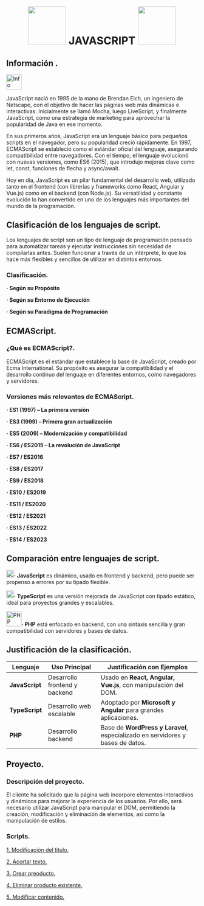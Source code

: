 <h1 align="center">
  <img src= "https://upload.wikimedia.org/wikipedia/commons/6/6a/JavaScript-logo.png" width="100">
  JAVASCRIPT
  <img src= "https://upload.wikimedia.org/wikipedia/commons/6/6a/JavaScript-logo.png" width="100">

</h1>

## Información .
<img src="https://cdn.pixabay.com/photo/2013/07/13/13/21/information-160885_640.png" alt="Info Icon" width="40">


JavaScript nació en 1995 de la mano de Brendan Eich, un ingeniero de Netscape, con el objetivo de hacer las páginas web más dinámicas e interactivas. Inicialmente se llamó Mocha, luego LiveScript, y finalmente JavaScript, como una estrategia de marketing para aprovechar la popularidad de Java en ese momento.

En sus primeros años, JavaScript era un lenguaje básico para pequeños scripts en el navegador, pero su popularidad creció rápidamente. En 1997, ECMAScript se estableció como el estándar oficial del lenguaje, asegurando compatibilidad entre navegadores. Con el tiempo, el lenguaje evolucionó con nuevas versiones, como ES6 (2015), que introdujo mejoras clave como let, const, funciones de flecha y async/await.

Hoy en día, JavaScript es un pilar fundamental del desarrollo web, utilizado tanto en el frontend (con librerías y frameworks como React, Angular y Vue.js) como en el backend (con Node.js). Su versatilidad y constante evolución lo han convertido en uno de los lenguajes más importantes del mundo de la programación.

## Clasificación de los lenguajes de script.
Los lenguajes de script son un tipo de lenguaje de programación pensado para automatizar tareas y ejecutar instrucciones sin necesidad de compilarlas antes. Suelen funcionar a través de un intérprete, lo que los hace más flexibles y sencillos de utilizar en distintos entornos.
### Clasificación.
**· Según su Propósito**

**· Según su Entorno de Ejecución**

**· Según su Paradigma de Programación**

## ECMAScript.
### ¿Qué es ECMAScript?.
ECMAScript es el estándar que establece la base de JavaScript, creado por Ecma International. Su propósito es asegurar la compatibilidad y el desarrollo continuo del lenguaje en diferentes entornos, como navegadores y servidores.

### Versiones más relevantes de ECMAScript.
**· ES1 (1997) – La primera versión**

**· ES3 (1999) – Primera gran actualización**

**· ES5 (2009) – Modernización y compatibilidad**

**· ES6 / ES2015 – La revolución de JavaScript**

**· ES7 / ES2016**

**· ES8 / ES2017**

**· ES9 / ES2018**

**· ES10 / ES2019**

**· ES11 / ES2020**

**· ES12 / ES2021**

**· ES13 / ES2022**

**· ES14 / ES2023**

## Comparación entre lenguajes de script.
<img src= "https://upload.wikimedia.org/wikipedia/commons/6/6a/JavaScript-logo.png" width="20">**· JavaScript** es dinámico, usado en frontend y backend, pero puede ser propenso a errores por su tipado flexible.

<img src="https://upload.wikimedia.org/wikipedia/commons/4/4c/Typescript_logo_2020.svg" alt="TypeScript Logo" width="20">**· TypeScript** es una versión mejorada de JavaScript con tipado estático, ideal para proyectos grandes y escalables.

<img src="https://upload.wikimedia.org/wikipedia/commons/2/27/PHP-logo.svg" alt="PHP Logo" width="40">**· PHP** está enfocado en backend, con una sintaxis sencilla y gran compatibilidad con servidores y bases de datos.

## Justificación de la clasificación.

| Lenguaje     | Uso Principal | Justificación con Ejemplos |
|--------------|---------------|----------------------------|
| **JavaScript** | Desarrollo frontend y backend | Usado en **React, Angular, Vue.js**, con manipulación del DOM. |
| **TypeScript** | Desarrollo web escalable | Adoptado por **Microsoft y Angular** para grandes aplicaciones. |
| **PHP**        | Desarrollo backend | Base de **WordPress y Laravel**, especializado en servidores y bases de datos. |


## Proyecto.

### Descripción del proyecto.
El cliente ha solicitado que la página web incorpore elementos interactivos y dinámicos para mejorar la experiencia de los usuarios. Por ello, será necesario utilizar JavaScript para manipular el DOM, permitiendo la creación, modificación y eliminación de elementos, así como la manipulación de estilos.

### Scripts.
[1. Modificación del título.](https://github.com/erneupa/CodesFLY/blob/main/js/Explicaciones/ModificaciónTítulo.md)

[2. Acortar texto.](https://github.com/erneupa/CodesFLY/blob/main/js/Explicaciones/AcortarTexto.md)

[3. Crear preoducto.](https://github.com/erneupa/CodesFLY/blob/main/js/Explicaciones/CrearProducto.md)

[4. Eliminar producto existente.](https://github.com/erneupa/CodesFLY/blob/main/js/Explicaciones/EliminarProducto.md)

[5. Modificar contenido.](https://github.com/erneupa/CodesFLY/blob/main/js/Explicaciones/ModificarContenido.md)


